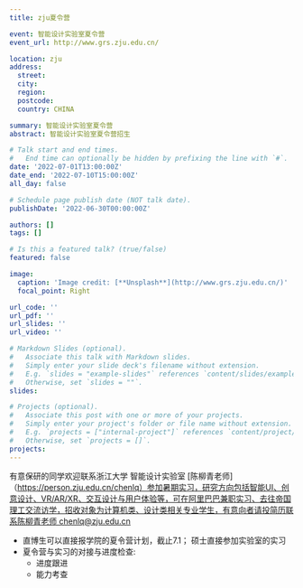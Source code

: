```yaml
---
title: zju夏令营

event: 智能设计实验室夏令营
event_url: http://www.grs.zju.edu.cn/

location: zju
address:
  street: 
  city: 
  region: 
  postcode: 
  country: CHINA

summary: 智能设计实验室夏令营
abstract: 智能设计实验室夏令营招生

# Talk start and end times.
#   End time can optionally be hidden by prefixing the line with `#`.
date: '2022-07-01T13:00:00Z'
date_end: '2022-07-10T15:00:00Z'
all_day: false

# Schedule page publish date (NOT talk date).
publishDate: '2022-06-30T00:00:00Z'

authors: []
tags: []

# Is this a featured talk? (true/false)
featured: false

image:
  caption: 'Image credit: [**Unsplash**](http://www.grs.zju.edu.cn/)'
  focal_point: Right

url_code: ''
url_pdf: ''
url_slides: ''
url_video: ''

# Markdown Slides (optional).
#   Associate this talk with Markdown slides.
#   Simply enter your slide deck's filename without extension.
#   E.g. `slides = "example-slides"` references `content/slides/example-slides.md`.
#   Otherwise, set `slides = ""`.
slides:

# Projects (optional).
#   Associate this post with one or more of your projects.
#   Simply enter your project's folder or file name without extension.
#   E.g. `projects = ["internal-project"]` references `content/project/deep-learning/index.md`.
#   Otherwise, set `projects = []`.
projects:
---
```


<!-- Slides can be added in a few ways:

- **Create** slides using Wowchemy's [_Slides_](https://wowchemy.com/docs/managing-content/#create-slides) feature and link using `slides` parameter in the front matter of the talk file
- **Upload** an existing slide deck to `static/` and link using `url_slides` parameter in the front matter of the talk file
- **Embed** your slides (e.g. Google Slides) or presentation video on this page using [shortcodes](https://wowchemy.com/docs/writing-markdown-latex/). -->

有意保研的同学欢迎联系浙江大学 智能设计实验室 [陈柳青老师]（https://person.zju.edu.cn/chenlq）参加暑期实习，研究方向包括智能UI、创意设计、VR/AR/XR、交互设计与用户体验等，可在阿里巴巴兼职实习、去往帝国理工交流访学，招收对象为计算机类、设计类相关专业学生，有意向者请投简历联系陈柳青老师 chenlq@zju.edu.cn
- 直博生可以直接报学院的夏令营计划，截止7.1； 硕士直接参加实验室的实习
- 夏令营与实习的对接与进度检查:
  - 进度跟进
  - 能力考查